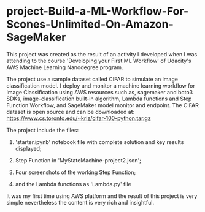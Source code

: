 # project-Build-a-ML-Workflow-For-Scones-Unlimited-On-Amazon-SageMaker
This project was created as the result of an activity I developed when I was attending to the course 'Developing your First ML Workflow' of Udacity's AWS Machine Learning Nanodegree program.

The project use a sample dataset called CIFAR to simulate an image classification model. I deploy and monitor a machine learning workflow for Image Classification using AWS resources such as, sagemaker and boto3 SDKs, image-classification built-in algorithm, Lambda functions and Step Function Workflow, and SageMaker model monitor and endpoint. The CIFAR dataset is open source and can be downloaded at: https://www.cs.toronto.edu/~kriz/cifar-100-python.tar.gz

The project include the files:

1) 'starter.ipynb' notebook file with complete solution and key results displayed;

2) Step Function in 'MyStateMachine-project2.json';

3) Four screenshots of the working Step Function;

4) and the Lambda functions as 'Lambda.py' file

It was my first time using AWS platform and the result of this project is very simple nevertheless the content is very rich and insightful.
